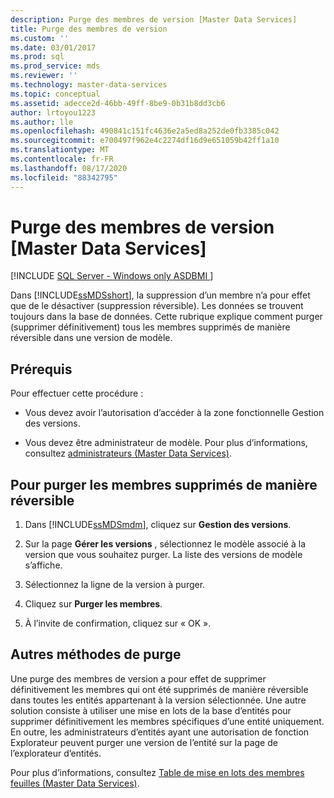 ```yaml
---
description: Purge des membres de version [Master Data Services]
title: Purge des membres de version
ms.custom: ''
ms.date: 03/01/2017
ms.prod: sql
ms.prod_service: mds
ms.reviewer: ''
ms.technology: master-data-services
ms.topic: conceptual
ms.assetid: adecce2d-46bb-49ff-8be9-0b31b8dd3cb6
author: lrtoyou1223
ms.author: lle
ms.openlocfilehash: 490841c151fc4636e2a5ed8a252de0fb3385c042
ms.sourcegitcommit: e700497f962e4c2274df16d9e651059b42ff1a10
ms.translationtype: MT
ms.contentlocale: fr-FR
ms.lasthandoff: 08/17/2020
ms.locfileid: "88342795"
---
```

# <a name="purge-version-members-master-data-services"></a>Purge des membres de version [Master Data Services]

[!INCLUDE [SQL Server - Windows only ASDBMI  ](../includes/applies-to-version/sql-windows-only-asdbmi.md)]

  Dans [!INCLUDE[ssMDSshort](../includes/ssmdsshort-md.md)], la suppression d’un membre n’a pour effet que de le désactiver (suppression réversible). Les données se trouvent toujours dans la base de données. Cette rubrique explique comment purger (supprimer définitivement) tous les membres supprimés de manière réversible dans une version de modèle.  
  
## <a name="prerequisites"></a>Prérequis  
 Pour effectuer cette procédure :  
  
-   Vous devez avoir l’autorisation d’accéder à la zone fonctionnelle Gestion des versions.  
  
-   Vous devez être administrateur de modèle. Pour plus d’informations, consultez [administrateurs &#40;Master Data Services&#41;](../master-data-services/administrators-master-data-services.md).  
  
## <a name="to-purge-soft-deleted-members"></a>Pour purger les membres supprimés de manière réversible  
  
1.  Dans [!INCLUDE[ssMDSmdm](../includes/ssmdsmdm-md.md)], cliquez sur **Gestion des versions**.  
  
2.  Sur la page **Gérer les versions** , sélectionnez le modèle associé à la version que vous souhaitez purger. La liste des versions de modèle s’affiche.  
  
3.  Sélectionnez la ligne de la version à purger.  
  
4.  Cliquez sur **Purger les membres**.  
  
5.  À l’invite de confirmation, cliquez sur « OK ».  
  
## <a name="additional-methods-to-purge-members"></a>Autres méthodes de purge  
 Une purge des membres de version a pour effet de supprimer définitivement les membres qui ont été supprimés de manière réversible dans toutes les entités appartenant à la version sélectionnée. Une autre solution consiste à utiliser une mise en lots de la base d’entités pour supprimer définitivement les membres spécifiques d’une entité uniquement. En outre, les administrateurs d’entités ayant une autorisation de fonction Explorateur peuvent purger une version de l’entité sur la page de l’explorateur d’entités.  
  
 Pour plus d’informations, consultez [Table de mise en lots des membres feuilles &#40;Master Data Services&#41;](../master-data-services/leaf-member-staging-table-master-data-services.md).  
  
  
